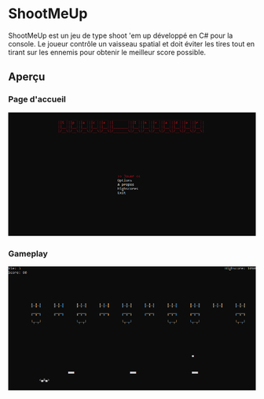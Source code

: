 # ShootMeUp

ShootMeUp est un jeu de type shoot 'em up développé en C# pour la console. Le joueur contrôle un vaisseau spatial et doit éviter les tires tout en tirant sur les ennemis pour obtenir le meilleur score possible.

## Aperçu

### Page d'accueil

![Page d'accueil](img/p1-smu-2.png)

### Gameplay

![Gameplay](img/p1-smu-1.png)

